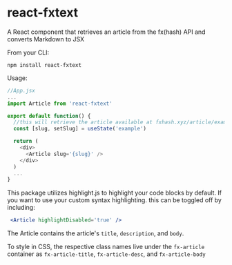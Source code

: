 # react-fxtext
A React component that retrieves an article from the fx(hash) API and converts Markdown to JSX

From your CLI:
```
npm install react-fxtext
```

Usage:

```js
//App.jsx
...
import Article from 'react-fxtext'

export default function() {
  //this will retrieve the article available at fxhash.xyz/article/example 
  const [slug, setSlug] = useState('example')

  return (
    <div>
      <Article slug='{slug}' />
    </div>
  )
  ...
}

```


This package utilizes highlight.js to highlight your code blocks by default. If you want to use your custom syntax highlighting.
this can be toggled off by including:
```jsx 
 <Article highlightDisabled='true' />
```

The Article contains the article's `title`, `description`, and `body`.

To style in CSS, the respective class names live under the `fx-article` container as `fx-article-title`, `fx-article-desc`, and `fx-article-body`

 




